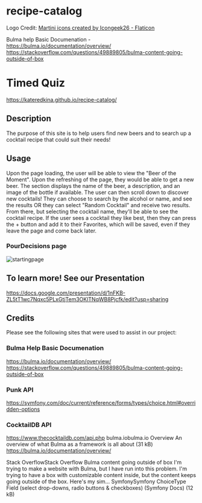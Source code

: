 # recipe-catalog

Logo Credit:
<a href="https://www.flaticon.com/free-icons/martini" title="martini icons">Martini icons created by Icongeek26 - Flaticon</a>

Bulma help
Basic Documenation - https://bulma.io/documentation/overview/
https://stackoverflow.com/questions/49889805/bulma-content-going-outside-of-box
# Timed Quiz
https://kateredkina.github.io/recipe-catalog/
## Description
The purpose of this site is to help users find new beers and to search up a cocktail recipe that could suit their needs!
## Usage
Upon the page loading, the user will be able to view the "Beer of the Moment". Upon the refreshing of the page, they would be able to get a new beer. The section displays the name of the beer, a description, and an image of the bottle if available.
The user can then scroll down to discover new cocktails! They can choose to search by the alcohol or name, and see the results OR they can select "Random Cocktail" and receive two results. From there, but selecting the cocktail name, they'll be able to see the cocktail recipe.
If the user sees a cocktail they like best, then they can press the + button and add it to their Favorites, which will be saved, even if they leave the page and come back later.
### PourDecisions page
![startingpage](assets/images/PourDecisions.png)
## To learn more! See our Presentation
https://docs.google.com/presentation/d/1nFKB-ZL5tT1wc7Nqxc5PLxGtjTem3OKlTNqWB8Pjcfk/edit?usp=sharing
## Credits
Please see the following sites that were used to assist in our project:
### Bulma Help Basic Documenation
https://bulma.io/documentation/overview/ https://stackoverflow.com/questions/49889805/bulma-content-going-outside-of-box
### Punk API
https://symfony.com/doc/current/reference/forms/types/choice.html#overridden-options
### CocktailDB API
https://www.thecocktaildb.com/api.php
bulma.iobulma.io
Overview
An overview of what Bulma as a framework is all about (31 kB)
https://bulma.io/documentation/overview/

Stack OverflowStack Overflow
Bulma content going outside of box
I'm trying to make a website with Bulma, but I have run into this problem.
I'm trying to have a box with customizable content inside, but the content keeps going outside of the box.
Here's my sim...
SymfonySymfony
ChoiceType Field (select drop-downs, radio buttons & checkboxes) (Symfony Docs) (12 kB)
